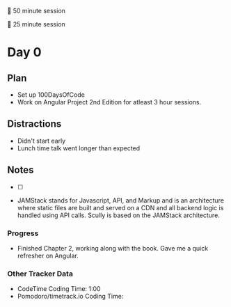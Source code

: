 🍒 50 minute session

🍅 25 minute session

# Day 0

## Plan

- Set up 100DaysOfCode
- Work on Angular Project 2nd Edition for atleast 3 hour sessions.

## Distractions

- Didn't start early
- Lunch time talk went longer than expected

## Notes

- [ ]
- JAMStack stands for Javascript, API, and Markup and is an architecture where static files are built and served on a CDN and all backend logic is handled using API calls. Scully is based on the JAMStack architecture.

### Progress

- Finished Chapter 2, working along with the book. Gave me a quick refresher on Angular.

### Other Tracker Data

- CodeTime Coding Time: 1:00
- Pomodoro/timetrack.io Coding Time:
